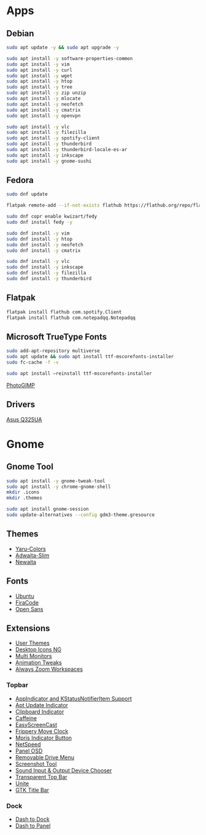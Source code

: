 # Apps

## Debian
```bash
sudo apt update -y && sudo apt upgrade -y

sudo apt install -y software-properties-common
sudo apt install -y vim
sudo apt install -y curl
sudo apt install -y wget
sudo apt install -y htop
sudo apt install -y tree
sudo apt install -y zip unzip
sudo apt install -y mlocate
sudo apt install -y neofetch
sudo apt install -y cmatrix
sudo apt install -y openvpn

sudo apt install -y vlc
sudo apt install -y filezilla
sudo apt install -y spotify-client
sudo apt install -y thunderbird
sudo apt install -y thunderbird-locale-es-ar
sudo apt install -y inkscape
sudo apt install -y gnome-sushi
```

## Fedora
```bash
sudo dnf update

flatpak remote-add --if-not-exists flathub https://flathub.org/repo/flathub.flatpakrepo

sudo dnf copr enable kwizart/fedy
sudo dnf install fedy -y

sudo dnf install -y vim
sudo dnf install -y htop
sudo dnf install -y neofetch
sudo dnf install -y cmatrix

sudo dnf install -y vlc
sudo dnf install -y inkscape
sudo dnf install -y filezilla
sudo dnf install -y thunderbird
```

## Flatpak
```bash
flatpak install flathub com.spotify.Client
flatpak install flathub com.notepadqq.Notepadqq
```

## Microsoft TrueType Fonts
```bash
sudo add-apt-repository multiverse
sudo apt update && sudo apt install ttf-mscorefonts-installer
sudo fc-cache -f -v

sudo apt install –reinstall ttf-mscorefonts-installer
```

[PhotoGIMP](https://github.com/Diolinux/PhotoGIMP)

## Drivers
[Asus Q325UA](https://www.asus.com/supportonly/Q325UA/HelpDesk_Download/) 

# Gnome

## Gnome Tool
```bash
sudo apt install -y gnome-tweak-tool
sudo apt install -y chrome-gnome-shell
mkdir .icons
mkdir .themes

sudo apt install gnome-session
sudo update-alternatives --config gdm3-theme.gresource
```

## Themes
- [Yaru-Colors](https://www.gnome-look.org/p/1299514/) 
- [Adwaita-Slim](https://github.com/archbyte/Adwaita-Slim)
- [Newaita](https://www.gnome-look.org/p/1243493/)

## Fonts
- [Ubuntu](https://fonts.google.com/specimen/Ubuntu)
- [FiraCode](https://github.com/tonsky/FiraCode)
- [Open Sans](https://fonts.google.com/specimen/Open+Sans)

## Extensions
- [User Themes](https://extensions.gnome.org/extension/19/user-themes/)
- [Desktop Icons NG](https://extensions.gnome.org/extension/2087/desktop-icons-ng-ding/)
- [Multi Monitors](https://extensions.gnome.org/extension/921/multi-monitors-add-on/)
- [Animation Tweaks](https://extensions.gnome.org/extension/1680/animation-tweaks/)
- [Always Zoom Workspaces](https://extensions.gnome.org/extension/503/always-zoom-workspaces/)

### Topbar
- [AppIndicator and KStatusNotifierItem Support](https://extensions.gnome.org/extension/615/appindicator-support/)
- [Apt Update Indicator](https://extensions.gnome.org/extension/1139/apt-update-indicator/)
- [Clipboard Indicator](https://extensions.gnome.org/extension/779/clipboard-indicator/)
- [Caffeine](https://extensions.gnome.org/extension/517/caffeine/)
- [EasyScreenCast](https://extensions.gnome.org/extension/690/easyscreencast/)
- [Frippery Move Clock ](https://extensions.gnome.org/extension/2/move-clock/)
- [Mpris Indicator Button](https://extensions.gnome.org/extension/1379/mpris-indicator-button/)
- [NetSpeed](https://extensions.gnome.org/extension/104/netspeed/)
- [Panel OSD](https://extensions.gnome.org/extension/708/panel-osd/)
- [Removable Drive Menu](https://extensions.gnome.org/extension/7/removable-drive-menu/)
- [Screenshot Tool](https://extensions.gnome.org/extension/1112/screenshot-tool/)
- [Sound Input & Output Device Chooser](https://extensions.gnome.org/extension/906/sound-output-device-chooser/)
- [Transparent Top Bar](https://extensions.gnome.org/extension/1708/transparent-top-bar/)
- [Unite](https://extensions.gnome.org/extension/1287/unite/)
- [GTK Title Bar](https://extensions.gnome.org/extension/1732/gtk-title-bar/)

### Dock
- [Dash to Dock](https://extensions.gnome.org/extension/307/dash-to-dock/) 
- [Dash to Panel](https://extensions.gnome.org/extension/1160/dash-to-panel/) 
